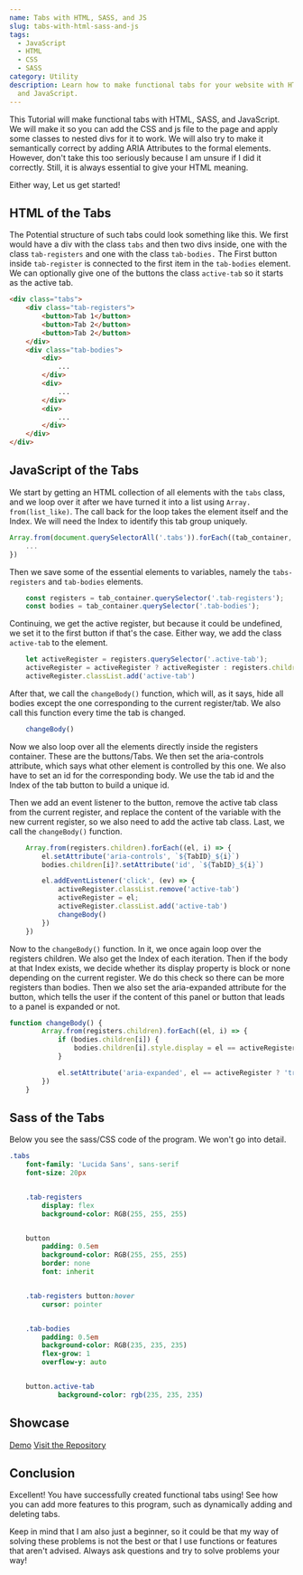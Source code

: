 ```yaml
---
name: Tabs with HTML, SASS, and JS
slug: tabs-with-html-sass-and-js
tags:
  - JavaScript
  - HTML
  - CSS
  - SASS
category: Utility
description: Learn how to make functional tabs for your website with HTML, Sass,
  and JavaScript.
---
```


This Tutorial will make functional tabs with HTML, SASS, and JavaScript. We will make it so you can add the CSS and js file to the page and apply some classes to nested divs for it to work. We will also try to make it semantically correct by adding ARIA Attributes to the formal elements. However, don't take this too seriously because I am unsure if I did it correctly. Still, it is always essential to give your HTML meaning.

Either way, Let us get started!

## HTML of the Tabs

The Potential structure of such tabs could look something like this. We first would have a div with the class `tabs` and then two divs inside, one with the class `tab-registers` and one with the class `tab-bodies.` The First button inside `tab-register` is connected to the first item in the `tab-bodies` element. We can optionally give one of the buttons the class `active-tab` so it starts as the active tab.

```HTML
<div class="tabs">
    <div class="tab-registers">
        <button>Tab 1</button>
        <button>Tab 2</button>
        <button>Tab 2</button>
    </div>
    <div class="tab-bodies">
        <div>
			...
        </div>
        <div>
			...
        </div>
        <div>
            ...
        </div>
    </div>
</div>
```

## JavaScript of the Tabs

We start by getting an HTML collection of all elements with the `tabs` class, and we loop over it after we have turned it into a list using `Array. from(list_like)`. The call back for the loop takes the element itself and the Index. We will need the Index to identify this tab group uniquely.

```js
Array.from(document.querySelectorAll('.tabs')).forEach((tab_container, TabID) => {
    ...
})
```

Then we save some of the essential elements to variables, namely the `tabs-registers` and `tab-bodies` elements.

```js
    const registers = tab_container.querySelector('.tab-registers');
    const bodies = tab_container.querySelector('.tab-bodies');

```

Continuing, we get the active register, but because it could be undefined, we set it to the first button if that's the case. Either way, we add the class `active-tab` to the element.

```js
    let activeRegister = registers.querySelector('.active-tab');
    activeRegister = activeRegister ? activeRegister : registers.children[0]
    activeRegister.classList.add('active-tab')
```

After that, we call the `changeBody()` function, which will, as it says, hide all bodies except the one corresponding to the current register/tab. We also call this function every time the tab is changed.

```js
	changeBody()
```

Now we also loop over all the elements directly inside the registers container. These are the buttons/Tabs. We then set the aria-controls attribute, which says what other element is controlled by this one. We also have to set an id for the corresponding body. We use the tab id and the Index of the tab button to build a unique id.

Then we add an event listener to the button, remove the active tab class from the current register, and replace the content of the variable with the new current register, so we also need to add the active tab class. Last, we call the `changeBody()` function.

```js
    Array.from(registers.children).forEach((el, i) => {
        el.setAttribute('aria-controls', `${TabID}_${i}`)
        bodies.children[i]?.setAttribute('id', `${TabID}_${i}`)

        el.addEventListener('click', (ev) => {
            activeRegister.classList.remove('active-tab')
            activeRegister = el;
            activeRegister.classList.add('active-tab')
            changeBody()
        })
    })
```

Now to the `changeBody()` function. In it, we once again loop over the registers children. We also get the Index of each iteration. Then if the body at that Index exists, we decide whether its display property is block or none depending on the current register. We do this check so there can be more registers than bodies. Then we also set the aria-expanded attribute for the button, which tells the user if the content of this panel or button that leads to a panel is expanded or not.

```js
function changeBody() {
        Array.from(registers.children).forEach((el, i) => {
            if (bodies.children[i]) {
                bodies.children[i].style.display = el == activeRegister ? 'block' : 'none'
            }

            el.setAttribute('aria-expanded', el == activeRegister ? 'true' : 'false')
        })
    }
```

## Sass of the Tabs

Below you see the sass/CSS code of the program. We won't go into detail.

```sass
.tabs
    font-family: 'Lucida Sans', sans-serif
    font-size: 20px


    .tab-registers
        display: flex
        background-color: RGB(255, 255, 255)


    button
        padding: 0.5em
        background-color: RGB(255, 255, 255)
        border: none
        font: inherit


    .tab-registers button:hover
        cursor: pointer


    .tab-bodies
        padding: 0.5em
        background-color: RGB(235, 235, 235)
        flex-grow: 1
        overflow-y: auto


    button.active-tab
            background-color: rgb(235, 235, 235)

```

## Showcase

[Demo](https://demos.maximmaeder.com/d/tabs-with-html-sass-and-js/)
[Visit the Repository](https://github.com/Maximinodotpy/articles/tree/main/article%2015%20-%20Tabs%20with%20HTML,%20SASS%20and%20JS)

## Conclusion

Excellent! You have successfully created functional tabs using! See how you can add more features to this program, such as dynamically adding and deleting tabs.

Keep in mind that I am also just a beginner, so it could be that my way of solving these problems is not the best or that I use functions or features that aren't advised. Always ask questions and try to solve problems your way!